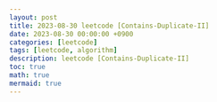 ```yaml
---
layout: post
title: 2023-08-30 leetcode [Contains-Duplicate-II]
date: 2023-08-30 00:00:00 +0900
categories: [leetcode]
tags: [leetcode, algorithm]
description: leetcode [Contains-Duplicate-II] 
toc: true
math: true
mermaid: true
---
```

